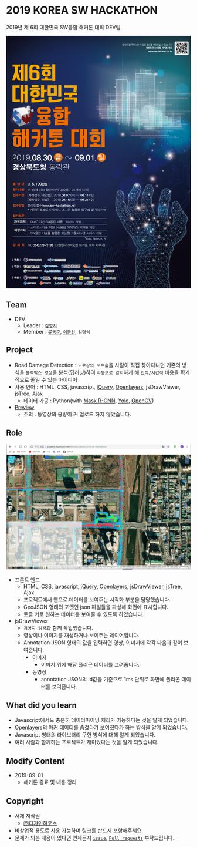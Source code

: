 # 2019 KOREA SW HACKATHON

2019년 제 6회 대한민국 SW융합 해커톤 대회 DEV팀

![post](./assets/post.jpg)

## Team

- DEV
  - Leader : [`김영지`](https://github.com/Yeong-o)
  - Member : [`류동준`](https://github.com/rdj94), [`이동건`](https://github.com/Sotaneum), `김명석`

## Project

- Road Damage Detection : `도로상의 포트홀`을 사람이 직접 찾아다니던 기존의 방식을 `블랙박스 영상`을 분석(딥러닝)하여 `자동으로 감지`하게 해 `인적/시간적` 비용을 획기적으로 줄일 수 있는 아이디어
- 사용 언어 : HTML, CSS, javascript, [jQuery](https://jquery.com/), [Openlayers](https://openlayers.org/), jsDrawViewer, [jsTree](https://www.jstree.com/), Ajax
  - 데이터 가공 : Python(with [Mask R-CNN](https://github.com/matterport/Mask_RCNN), [Yolo](https://pjreddie.com/darknet/yolo/), [OpenCV](https://opencv.org/))
- [Preview](http://duration.digimoon.net/dev/hackathon/2019-sw-hackathon/)
  - 주의 : 동영상의 용량이 커 업로드 하지 않았습니다.

## Role

![cover](./assets/cover.png)

- 프론트 엔드
  - HTML, CSS, javascript, [jQuery](https://jquery.com/), [Openlayers](https://openlayers.org/), jsDrawViewer, [jsTree](https://www.jstree.com/), Ajax
  - 프로젝트에서 웹으로 데이터를 보여주는 시각화 부분을 담당했습니다.
  - GeoJSON 형태의 포맷인 json 파일들을 파싱해 화면에 표시합니다.
  - 토글 키로 원하는 데이터를 보여줄 수 있도록 하였습니다.
- jsDrawViewer
  - `김영지 팀장`과 함께 작업했습니다.
  - 영상이나 이미지를 재생하거나 보여주는 레이어입니다.
  - Annotation JSON 형태의 값을 입력하면 영상, 이미지에 각각 다음과 같이 보여줍니다.
    - 이미지
      - 이미지 위에 해당 폴리곤 데이터를 그려줍니다.
    - 동영상
      - annotation JSON의 id값을 기준으로 1ms 단위로 화면에 폴리곤 데이터를 보여줍니다.

## What did you learn

- Javascript에서도 충분히 데이터마이닝 처리가 가능하다는 것을 알게 되었습니다.
- Openlayers의 마커 데이터를 숨겼다가 보여졌다가 하는 방식을 알게 되었습니다.
- Javascript 형태의 라이브러리 구현 방식에 대해 알게 되었습니다.
- 여러 사람과 함께하는 프로젝트가 재미있다는 것을 알게 되었습니다.

## Modify Content

- 2019-09-01
  - 해커톤 종료 및 내용 정리

## Copyright

- 서체 저작권
  - [㈜디자인하우스](http://designhouse.co.kr/service/dhfont)
- 비상업적 용도로 사용 가능하며 링크를 반드시 포함해주세요.
- 문제가 되는 내용이 있다면 언제든지 [`issue`](https://github.com/Sotaneum/2019-KOREA-SW-HACKATHON/issues/new), [`Pull requests`](https://github.com/Sotaneum/2019-KOREA-SW-HACKATHON/compare) 부탁드립니다.
